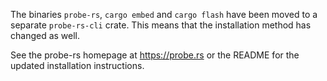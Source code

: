 The binaries `probe-rs`, `cargo embed` and `cargo flash` have been moved to a separate
`probe-rs-cli` crate. This means that the installation method has changed as well.

See the probe-rs homepage at https://probe.rs or the README for the updated installation instructions.